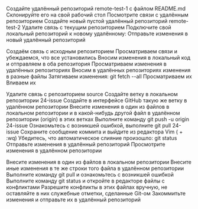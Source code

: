 Создайте удалённый репозиторий remote-test-1 с файлом README.md
Склонируйте его на свой рабочий стол
Посмотрите связи с удалённым репозиторием 
Создайте новый пустой удалённый репозиторий remote-test-2
Удалите связь с текущим репозиторием
Подключите свой локальный репозиторий к новому удалённому:
Отправьте изменения в новый удалённый репозиторий

Создаём связь с исходным репозиторием
Просматриваем связи и убеждаемся, что все установились
Вносим изменения в локальный код и отправляем в оба репозитория
Просматриваем изменения в удалённых репозиториях
Вносим в удалённых репозиториях изменения в разные файлы
Затягиваем изменения: git fetch --all
Просматриваем их
Вливаем их

Удалите связь с репозиторием source
Создайте ветку в локальном репозитории  24-issue
Создайте в интерфейсе GitHub такую же ветку в удалённом репозитории
Внесите изменения в один из файлов в локальном репозитории и в какой-нибудь другой файл в удалённом репозитории (origin) в этих ветках
Выполните команду git push -u origin 24-issue
Ознакомьтесь с возникшей ошибкой, выполните git pull 24-issue
Сохраните сообщение коммита и выйдите из редактора Vim (<ESC> + :wq)
Убедитесь, что автоматическое слияние произошло: git status
Отправьте изменения в удалённый репозиторий
Просмотрите изменения в удалённом репозитории

Внесите изменения в один из файлов в локальном репозитории
Внесите иные изменения в те же строки того файла в удалённом репозитории
Выполните команду git pull и ознакомьтесь с возникшей ошибкой
Выполните команду git status и откройте в редакторе файлы с конфликтами
Разрешите конфликты в этих файлах вручную, не оставляйте в них служебные отметки, сделанные Git-ом
Закоммитьте изменения и отправьте их в удалённый репозиторий

